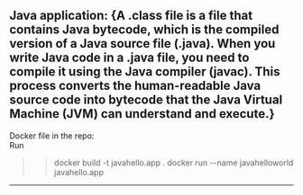 Java application:
{A .class file is a file that contains Java bytecode, which is the compiled version of a Java source file (.java). When you write Java code in a .java file, you need to compile it using the Java compiler (javac). This process converts the human-readable Java source code into bytecode that the Java Virtual Machine (JVM) can understand and execute.}
-----------
Docker file in the repo:  
Run
>> docker build -t javahello.app .
>> docker run --name javahelloworld javahello.app
--------------------
